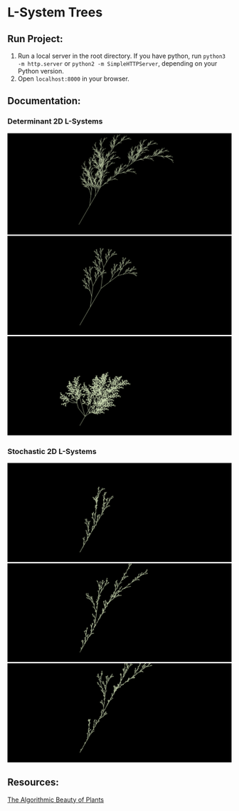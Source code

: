 # L-System Trees

## Run Project:
1. Run a local server in the root directory. If you have python, run `python3 -m http.server` or `python2 -m SimpleHTTPServer`, depending on your Python version.
2. Open `localhost:8000` in your browser.

## Documentation:
### Determinant 2D L-Systems
![Determinant 2D L-System 1](/documentation/determinant1.png)
![Determinant 2D L-System 2](/documentation/determinant2.png)
![Determinant 2D L-System 3](/documentation/determinant3.png)

### Stochastic 2D L-Systems
![Stochastic 2D L-System 1a](/documentation/stochastic1a.png)
![Stochastic 2D L-System 1b](/documentation/stochastic1b.png)
![Stochastic 2D L-System 1c](/documentation/stochastic1c.png)

## Resources: 

[The Algorithmic Beauty of Plants](http://algorithmicbotany.org/papers/abop/abop.pdf)
